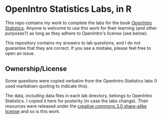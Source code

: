 # OpenIntro Statistics Labs, in R

This repo contains my work to complete the labs for the book [OpenIntro Statistics](https://www.openintro.org/stat/). Anyone is welcome to use this work for their learning (and other purposes?) as long as they adhere to OpenIntro's license (see below).

This repository contains my answers to lab questions, and I do not guarantee that they are correct. If you see a mistake, please feel free to open an issue.

## Ownership/License
Some questions were copied verbatim from the OpenIntro Statistics labs (I used markdown quoting to indicate this).

The data, including data files in each lab directory, belongs to OpenIntro Statistics. I copied it here for posterity (in case the labs change). Their resources were released under the [creative commons 3.0 share-alike license](http://creativecommons.org/licenses/by-sa/3.0/) and so is this work.
